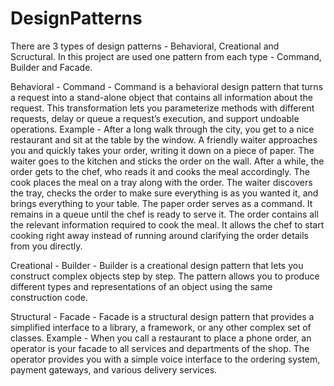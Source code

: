 # DesignPatterns

There are 3 types of design patterns - Behavioral, Creational and Scructural. In this project are used one pattern from each type - Command, Builder and Facade.


Behavioral - Command - Command is a behavioral design pattern that turns a request into a stand-alone object that contains all information about the request. This transformation lets you parameterize methods with different requests, delay or queue a request’s execution, and support undoable operations.
Example - After a long walk through the city, you get to a nice restaurant and sit at the table by the window. A friendly waiter approaches you and quickly takes your order, writing it down on a piece of paper. The waiter goes to the kitchen and sticks the order on the wall. After a while, the order gets to the chef, who reads it and cooks the meal accordingly. The cook places the meal on a tray along with the order. The waiter discovers the tray, checks the order to make sure everything is as you wanted it, and brings everything to your table.
The paper order serves as a command. It remains in a queue until the chef is ready to serve it. The order contains all the relevant information required to cook the meal. It allows the chef to start cooking right away instead of running around clarifying the order details from you directly.


Creational - Builder - Builder is a creational design pattern that lets you construct complex objects step by step. The pattern allows you to produce different types and representations of an object using the same construction code. 


Structural - Facade - Facade is a structural design pattern that provides a simplified interface to a library, a framework, or any other complex set of classes.
Example - When you call a restaurant to place a phone order, an operator is your facade to all services and departments of the shop. The operator provides you with a simple voice interface to the ordering system, payment gateways, and various delivery services.

